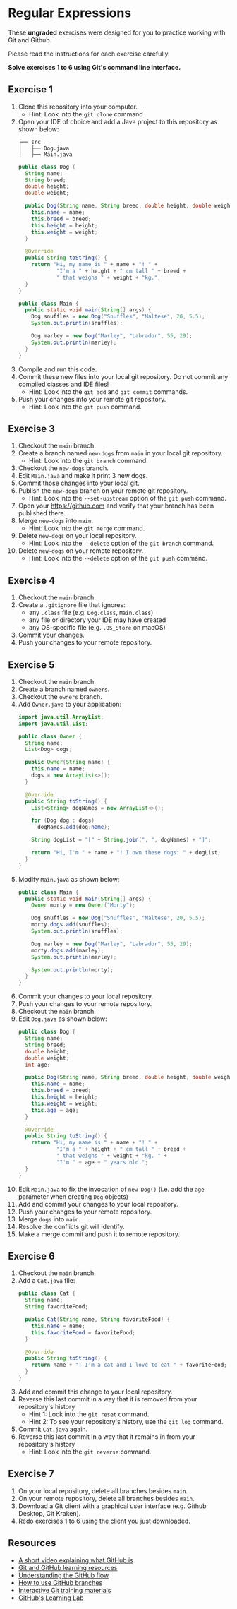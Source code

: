 # Regular Expressions

These **ungraded** exercises were designed for you to practice working with Git and Github.

Please read the instructions for each exercise carefully.

**Solve exercises 1 to 6 using Git's command line interface.**

## Exercise 1

1. Clone this repository into your computer.
    * Hint: Look into the `git clone` command
1. Open your IDE of choice and add a Java project to this repository as shown below:
    ```
    ├── src
    │   ├── Dog.java
    │   ├── Main.java
    ```
    ```java
    public class Dog {
      String name;
      String breed;
      double height;
      double weight;

      public Dog(String name, String breed, double height, double weight) {
        this.name = name;
        this.breed = breed;
        this.height = height;
        this.weight = weight;
      }

      @Override
      public String toString() {
        return "Hi, my name is " + name + "! " +
                "I'm a " + height + " cm tall " + breed +
                " that weighs " + weight + "kg.";
      }
    }
    ```
    ```java
    public class Main {
      public static void main(String[] args) {
        Dog snuffles = new Dog("Snuffles", "Maltese", 20, 5.5);
        System.out.println(snuffles);

        Dog marley = new Dog("Marley", "Labrador", 55, 29);
        System.out.println(marley);
      }
    }
    ```
1. Compile and run this code. 
1. Commit these new files into your local git repository. Do not commit any compiled classes and IDE files!
    - Hint: Look into the `git add` and `git commit` commands.
1. Push your changes into your remote git repository. 
    - Hint: Look into the `git push` command.
 
## Exercise 3

1. Checkout the `main` branch.
1. Create a branch named `new-dogs` from `main` in your local git repository.
    - Hint: Look into the `git branch` command.
1. Checkout the `new-dogs` branch.
1. Edit `Main.java` and make it print 3 new dogs.
1. Commit those changes into your local git.
1. Publish the `new-dogs` branch on your remote git repository.
    - Hint: Look into the `--set-upstream` option of the `git push` command.
1. Open your https://github.com and verify that your branch has been published there.
1. Merge `new-dogs` into `main`.
    - Hint: Look into the `git merge` command.
1. Delete `new-dogs` on your local repository.
    - Hint: Look into the `--delete` option of the `git branch` command.
1. Delete `new-dogs` on your remote repository.
    - Hint: Look into the `--delete` option of the `git push` command.

## Exercise 4

1. Checkout the `main` branch.
1. Create a `.gitignore` file that ignores:
    * any `.class` file (e.g. `Dog.class`, `Main.class`)
    * any file or directory your IDE may have created
    * any OS-specific file (e.g. `.DS_Store` on macOS)
1. Commit your changes.
1. Push your changes to your remote repository.

## Exercise 5

1. Checkout the `main` branch.
1. Create a branch named `owners`.
1. Checkout the `owners` branch.
1. Add `Owner.java` to your application:  
    ```java
    import java.util.ArrayList;
    import java.util.List;

    public class Owner {
      String name;
      List<Dog> dogs;

      public Owner(String name) {
        this.name = name;
        dogs = new ArrayList<>();
      }

      @Override
      public String toString() {
        List<String> dogNames = new ArrayList<>();

        for (Dog dog : dogs)
          dogNames.add(dog.name);

        String dogList = "[" + String.join(", ", dogNames) + "]";

        return "Hi, I'm " + name + "! I own these dogs: " + dogList;
      }
    }
    ```
1. Modify `Main.java` as shown below:
    ```java
    public class Main {
      public static void main(String[] args) {
        Owner morty = new Owner("Morty");

        Dog snuffles = new Dog("Snuffles", "Maltese", 20, 5.5);
        morty.dogs.add(snuffles);
        System.out.println(snuffles);

        Dog marley = new Dog("Marley", "Labrador", 55, 29);
        morty.dogs.add(marley);
        System.out.println(marley);

        System.out.println(morty);
      }
    }
    ```
1. Commit your changes to your local repository.
1. Push your changes to your remote repository.
1. Checkout the `main` branch.
1. Edit `Dog.java` as shown below:
    ```java
    public class Dog {
      String name;
      String breed;
      double height;
      double weight;
      int age;

      public Dog(String name, String breed, double height, double weight, int age) {
        this.name = name;
        this.breed = breed;
        this.height = height;
        this.weight = weight;
        this.age = age;
      }

      @Override
      public String toString() {
        return "Hi, my name is " + name + "! " +
                "I'm a " + height + " cm tall " + breed +
                " that weighs " + weight + "kg. " +
                "I'm " + age + " years old.";
      }
    }
    ```
1. Edit `Main.java` to fix the invocation of `new Dog()` (i.e. add the `age` parameter when creating `Dog` objects)
1. Add and commit your changes to your local repository.
1. Push your changes to your remote repository.
1. Merge `dogs` into `main`.
1. Resolve the conflicts git will identify.
1. Make a merge commit and push it to remote repository.

## Exercise 6

1. Checkout the `main` branch.
1. Add a `Cat.java` file:
    ```java
    public class Cat {
      String name;
      String favoriteFood;

      public Cat(String name, String favoriteFood) {
        this.name = name;
        this.favoriteFood = favoriteFood;
      }

      @Override
      public String toString() {
        return name + ": I'm a cat and I love to eat " + favoriteFood;
      }
    }
    ```
1. Add and commit this change to your local repository.
1. Reverse this last commit in a way that it is removed from your repository's history
    - Hint 1: Look into the `git reset` command.
    - Hint 2: To see your repository's history, use the `git log` command.
1. Commit `Cat.java` again.
1. Reverse this last commit in a way that it remains in from your repository's history
    - Hint: Look into the `git reverse` command.

## Exercise 7

1. On your local repository, delete all branches besides `main`.
1. On your remote repository, delete all branches besides `main`.
1. Download a Git client with a graphical user interface (e.g. Github Desktop, Git Kraken).
1. Redo exercises 1 to 6 using the client you just downloaded.

## Resources 

* [A short video explaining what GitHub is](https://www.youtube.com/watch?v=w3jLJU7DT5E&feature=youtu.be) 
* [Git and GitHub learning resources](https://docs.github.com/en/github/getting-started-with-github/git-and-github-learning-resources) 
* [Understanding the GitHub flow](https://guides.github.com/introduction/flow/)
* [How to use GitHub branches](https://www.youtube.com/watch?v=H5GJfcp3p4Q&feature=youtu.be)
* [Interactive Git training materials](https://githubtraining.github.io/training-manual/#/01_getting_ready_for_class)
* [GitHub's Learning Lab](https://lab.github.com/)
